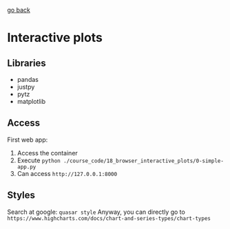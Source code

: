 [go back](../course_code.md)

# Interactive plots

## Libraries
+ pandas
+ justpy
+ pytz
+ matplotlib

## Access

First web app:
1. Access the container
2. Execute `python ./course_code/18_browser_interactive_plots/0-simple-app.py`
3. Can access `http://127.0.0.1:8000`

## Styles
Search at google: `quasar style`
Anyway, you can directly go to `https://www.highcharts.com/docs/chart-and-series-types/chart-types`